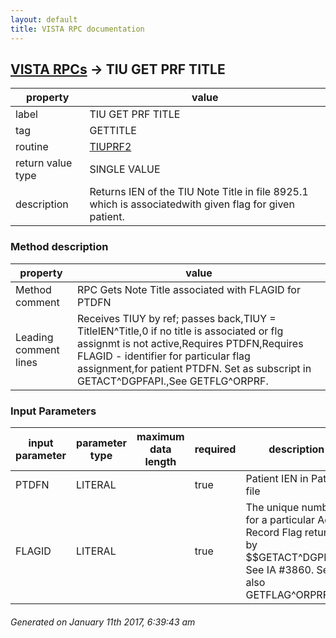 ```yaml
---
layout: default
title: VISTA RPC documentation
---
```




## [VISTA RPCs](TableOfContent.md) &#8594; TIU GET PRF TITLE 

 property | value 
--- | --- 
 label | TIU GET PRF TITLE
 tag | GETTITLE
 routine | [TIUPRF2](http://code.osehra.org/dox/Routine_TIUPRF2_source.html)
 return value type | SINGLE VALUE
 description | Returns IEN of the TIU Note Title in file 8925.1 which is associatedwith given flag for given patient.


### Method description

 property | value 
--- | --- 
 Method comment | RPC Gets Note Title associated with FLAGID for PTDFN
 Leading comment lines | Receives TIUY by ref; passes back,TIUY = TitleIEN^Title,0 if no title is associated or flg assignmt is not active,Requires PTDFN,Requires FLAGID - identifier for particular flag assignment,for patient PTDFN. Set as subscript in GETACT^DGPFAPI.,See GETFLG^ORPRF.

### Input Parameters

| input parameter | parameter type | maximum data length | required | description | 
| --- | --- | --- | --- | --- | 
| PTDFN | LITERAL |  | true | Patient IEN in Patient file | 
| FLAGID | LITERAL |  | true | The unique number for a particular Active Record Flag returned by $$GETACT^DGPFAPI.  See IA #3860.  See also GETFLAG^ORPRF. | 




 ###### Generated on January 11th 2017, 6:39:43 am